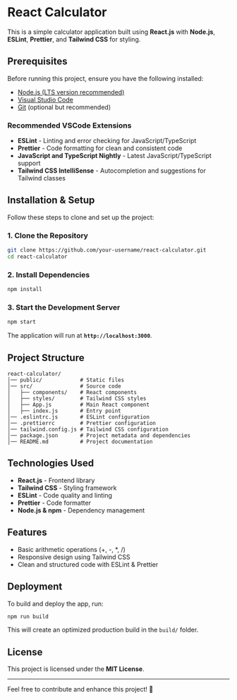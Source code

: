 # React Calculator

This is a simple calculator application built using **React.js** with **Node.js**, **ESLint**, **Prettier**, and **Tailwind CSS** for styling.

## Prerequisites

Before running this project, ensure you have the following installed:

- [Node.js (LTS version recommended)](https://nodejs.org/)
- [Visual Studio Code](https://code.visualstudio.com/)
- [Git](https://git-scm.com/) (optional but recommended)

### Recommended VSCode Extensions

- **ESLint** - Linting and error checking for JavaScript/TypeScript
- **Prettier** - Code formatting for clean and consistent code
- **JavaScript and TypeScript Nightly** - Latest JavaScript/TypeScript support
- **Tailwind CSS IntelliSense** - Autocompletion and suggestions for Tailwind classes

## Installation & Setup

Follow these steps to clone and set up the project:

### 1. Clone the Repository
```sh
git clone https://github.com/your-username/react-calculator.git
cd react-calculator
```

### 2. Install Dependencies
```sh
npm install
```

### 3. Start the Development Server
```sh
npm start
```

The application will run at **`http://localhost:3000`**.

## Project Structure
```
react-calculator/
│── public/            # Static files
│── src/               # Source code
│   ├── components/    # React components
│   ├── styles/        # Tailwind CSS styles
│   ├── App.js         # Main React component
│   ├── index.js       # Entry point
│── .eslintrc.js       # ESLint configuration
│── .prettierrc        # Prettier configuration
│── tailwind.config.js # Tailwind CSS configuration
│── package.json       # Project metadata and dependencies
│── README.md          # Project documentation
```

## Technologies Used

- **React.js** - Frontend library
- **Tailwind CSS** - Styling framework
- **ESLint** - Code quality and linting
- **Prettier** - Code formatter
- **Node.js & npm** - Dependency management

## Features

- Basic arithmetic operations (+, -, *, /)
- Responsive design using Tailwind CSS
- Clean and structured code with ESLint & Prettier

## Deployment

To build and deploy the app, run:
```sh
npm run build
```
This will create an optimized production build in the `build/` folder.

## License

This project is licensed under the **MIT License**.

---

Feel free to contribute and enhance this project! 🚀

